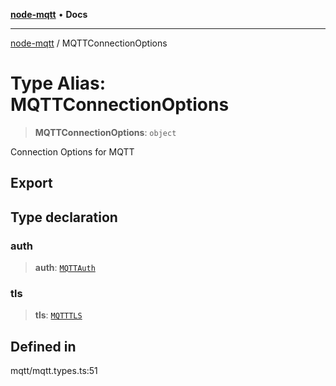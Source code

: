 [**node-mqtt**](../README.md) • **Docs**

***

[node-mqtt](../globals.md) / MQTTConnectionOptions

# Type Alias: MQTTConnectionOptions

> **MQTTConnectionOptions**: `object`

Connection Options for MQTT

## Export

## Type declaration

### auth

> **auth**: [`MQTTAuth`](MQTTAuth.md)

### tls

> **tls**: [`MQTTTLS`](MQTTTLS.md)

## Defined in

mqtt/mqtt.types.ts:51
